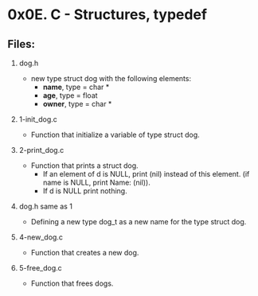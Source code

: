 # 0x0E. C - Structures, typedef

## Files:

1. dog.h
   - new type struct dog with the following elements:
     - **name**, type = char *
     - **age**, type = float
     - **owner**, type = char *

2. 1-init_dog.c
   - Function that initialize a variable of type struct dog.

3. 2-print_dog.c
   - Function that prints a struct dog.
     - If an element of d is NULL, print (nil) instead of this element. (if name is NULL, print Name: (nil)).
     - If d is NULL print nothing.

4. dog.h same as 1
   - Defining a new type dog_t as a new name for the type struct dog.

5. 4-new_dog.c
   - Function that creates a new dog.

6. 5-free_dog.c
   - Function that frees dogs.

